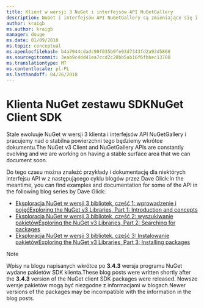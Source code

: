 ```yaml
---
title: Klient w wersji 3 NuGet i interfejsów API NuGetGallery
description: NuGet i interfejsów API NuGetGallery są zmieniające się i nie jest jeszcze udokumentowane, ale przykłady są dostępne w blogu Dave Glick.
author: kraigb
ms.author: kraigb
manager: douge
ms.date: 01/09/2018
ms.topic: conceptual
ms.openlocfilehash: b4a7944cdadc90f035b9fe93d7343fd2a93d5868
ms.sourcegitcommit: 3eab9c4dd41ea7ccd2c28bb5ab16f6fbbec13708
ms.translationtype: MT
ms.contentlocale: pl-PL
ms.lasthandoff: 04/26/2018
---
```

# <a name="nuget-client-sdk"></a><span data-ttu-id="eb76d-103">Klienta NuGet zestawu SDK</span><span class="sxs-lookup"><span data-stu-id="eb76d-103">NuGet Client SDK</span></span>

<span data-ttu-id="eb76d-104">Stale ewoluuje NuGet w wersji 3 klienta i interfejsów API NuGetGallery i pracujemy nad o stabilna powierzchni tego będziemy wkrótce dokumentu.</span><span class="sxs-lookup"><span data-stu-id="eb76d-104">The NuGet v3 Client and NuGetGallery APIs are constantly evolving and we are working on having a stable surface area that we can document soon.</span></span>

<span data-ttu-id="eb76d-105">Do tego czasu można znaleźć przykłady i dokumentację dla niektórych interfejsu API w z następującego cyklu blogów przez Dave Glick:</span><span class="sxs-lookup"><span data-stu-id="eb76d-105">In the meantime, you can find examples and documentation for some of the API in the following blog series by Dave Glick:</span></span>

- [<span data-ttu-id="eb76d-106">Eksploracja NuGet w wersji 3 bibliotek, część 1: wprowadzenie i pojęć</span><span class="sxs-lookup"><span data-stu-id="eb76d-106">Exploring the NuGet v3 Libraries, Part 1: Introduction and concepts</span></span>](http://daveaglick.com/posts/exploring-the-nuget-v3-libraries-part-1)
- [<span data-ttu-id="eb76d-107">Eksploracja NuGet w wersji 3 bibliotek, część 2: wyszukiwanie pakietów</span><span class="sxs-lookup"><span data-stu-id="eb76d-107">Exploring the NuGet v3 Libraries, Part 2: Searching for packages</span></span>](http://daveaglick.com/posts/exploring-the-nuget-v3-libraries-part-2)
- [<span data-ttu-id="eb76d-108">Eksploracja NuGet w wersji 3 bibliotek, część 3: Instalowanie pakietów</span><span class="sxs-lookup"><span data-stu-id="eb76d-108">Exploring the NuGet v3 Libraries, Part 3: Installing packages</span></span>](http://daveaglick.com/posts/exploring-the-nuget-v3-libraries-part-3)

> [!Note]
> <span data-ttu-id="eb76d-109">Wpisy na blogu napisanych wkrótce po **3.4.3** wersja programu NuGet wydane pakietów SDK klienta.</span><span class="sxs-lookup"><span data-stu-id="eb76d-109">These blog posts were written shortly after the **3.4.3** version of the NuGet client SDK packages were released.</span></span>
> <span data-ttu-id="eb76d-110">Nowsze wersje pakietów mogą być niezgodne z informacjami w blogach.</span><span class="sxs-lookup"><span data-stu-id="eb76d-110">Newer versions of the packages may be incompatible with the information in the blog posts.</span></span>
